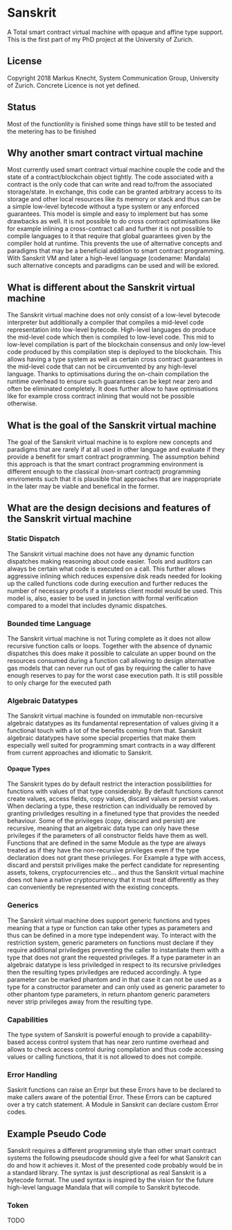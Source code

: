 # Sanskrit
A Total smart contract virtual machine with opaque and affine type support.
This is the first part of my PhD project at the University of Zurich. 

## License
Copyright 2018 Markus Knecht, System Communication Group, University of Zurich.
Concrete Licence is not yet defined.

## Status
Most of the functionlity is finished some things have still to be tested and the metering has to be finished

## Why another smart contract virtual machine
Most currently used smart contract virtual machine couple the code and the state of a contract/blockchain object tightly. 
The code associated with a contract is the only code that can write and read to/from the associated storage/state. 
In exchange, this code can be granted arbitrary access to its storage and other local resources like its memory or stack and thus can be a simple low-level bytecode without a type system or any enforced guarantees.
This model is simple and easy to implement but has some drawbacks as well. 
It is not possible to do cross contract optimisations like for example inlining a cross-contract call and further it is not possible to compile languages to it that require that global guarantees given by the compiler hold at runtime. 
This prevents the use of alternative concepts and paradigms that may be a beneficial addition to smart contract programming. 
With Sanskrit VM and later a high-level language (codename: Mandala) such alternative concepts and paradigms can be used and will be exlored.

## What is different about the Sanskrit virtual machine
The Sanskrit virtual machine does not only consist of a low-level bytecode interpreter but additionally a compiler that compiles a mid-level code representation into low-level bytecode. 
High-level languages do produce the mid-level code which then is compiled to low-level code. 
This mid to low-level compilation is part of the blockchain consensus and only low-level code produced by this compilation step is deployed to the blockchain. 
This allows having a type system as well as certain cross contract guarantees in the mid-level code that can not be circumvented by any high-level language. 
Thanks to optimisations during the on-chain compilation the runtime overhead to ensure such guarantees can be kept near zero and often be eliminated completely. 
It does further allow to have optimisations like for example cross contract inlining that would not be possible otherwise. 

## What is the goal of the Sanskrit virtual machine
The goal of the Sanskrit virtual machine is to explore new concepts and paradigms that are rarely if at all used in other language and evaluate if they provide a benefit for smart contract programming. 
The assumption behind this approach is that the smart contract programming environment is different enough to the classical (non-smart contract) programming enviroments such that it is plausible that approaches that are inappropriate in the later may be viable and benefical in the former.

## What are the design decisions and features of the Sanskrit virtual machine

### Static Dispatch
The Sanskrit virtual machine does not have any dynamic function dispatches making reasoning about code easier. 
Tools and auditors can always be certain what code is executed on a call. 
This further allows aggressive inlining which reduces expensive disk reads needed for looking up the called functions code during execution and further reduces the number of necessary proofs if a stateless client model would be used. 
This model is, also, easier to be used in junction with formal verification compared to a model that includes dynamic dispatches.

### Bounded time Language
The Sanskrit virtual machine is not Turing complete as it does not allow recursive function calls or loops.
Together with the absence of dynamic dispatches this does make it possible to calculate an upper bound on the resources consumed during a function call allowing to design alternative gas models that can never run out of gas by requiring the caller to have enough reserves to pay for the worst case execution path. 
It is still possible to only charge for the executed path

### Algebraic Datatypes
The Sanskrit virtual machine is founded on immutable non-recursive algebraic datatypes as its fundamental representation of values giving it a functional touch with a lot of the benefits coming from that. 
Sanskrit algebraic datatypes have some special properties that make them especially well suited for programming smart contracts in a way different from current approaches and idiomatic to Sanskrit.

#### Opaque Types
The Sanskrit types do by default restrict the interaction possibilitties for functions with values of that type considerably. 
By default functions cannot create values, access fields, copy values, discard values or persist values. 
When declaring a type, these restriction can individually be removed by granting priviledges resulting in a finetuned type that provides the needed behaviour. 
Some of the privileges (copy, deiscard and persist) are recursive, meaning that an algebraic data type can only have these privileges if the parameters of all constructor fields have them as well. 
Functions that are defined in the same Module as the type are always treated as if they have the non-recursive privileges even if the type declaration does not grant these privileges.
For Example a type with access, discard and perstsit priviliges make the perfect candidate for representing assets, tokens, cryptocurrencies etc... and thus the Sanskrit virtual machine does not have a native cryptocurrency that it must treat differently as they can conveniently be represented with the existing concepts. 

### Generics
The Sanskrit virtual machine does support generic functions and types meaning that a type or function can take other types as parameters and thus can be defined in a more type independent way. 
To interact with the restriction system, generic parameters on functions must declare if they require additional priviledges preventing the caller to instantiate them with a type that does not grant the requested privileges. 
If a type parameter in an algebraic datatype is less priviledged in respect to its recursive priviledges then the resulting types priviledges are reduced accordingly. 
A type parameter can be marked phantom and in that case it can not be used as a type for a constructor parameter and can only used as generic parameter to other phantom type parameters, in return phantom generic parameters never strip privileges away from the resulting type.

### Capabilities
The type system of Sanskrit is powerful enough to provide a capability-based access control system that has near zero runtime overhead and allows to check access control during compilation and thus code accessing values or calling functions, that it is not allowed to does not compile.

### Error Handling
Saskrit functions can raise an Errpr but these Errors have to be declared to make callers aware of the potential Error.
These Errors can be captured over a try catch statement.
A Module in Sanskrit can declare custom Error codes.

## Example Pseudo Code
Sanskrit requires a different programming style than other smart contract systems the following pseudocode should give a feel for what Sanskrit can do and how it achieves it. 
Most of the presented code probably would be in a standard library. 
The syntax is just descriptional as real Sanskrit is a bytecode format. 
The used syntax is inspired by the vision for the future high-level language Mandala that will compile to Sanskrit bytecode.

### Token

TODO
